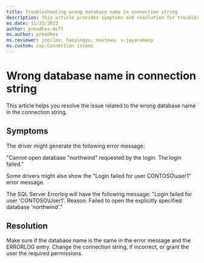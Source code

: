 ```yaml
---
title: Troubleshooting wrong database name in connection string 
description: This article provides symptoms and resolution for troubleshooting the wrong database name in connection string error.
ms.date: 11/23/2023
author: prmadhes-msft
ms.author: prmadhes
ms.reviewer: jopilov, haiyingyu, mastewa, v-jayaramanp
ms.custom: sap:Connection issues
---
```


# Wrong database name in connection string

This article helps you resolve the issue related to the wrong database name in the connection string.

## Symptoms

The driver might generate the following error message:

"Cannot open database "northwind" requested by the login. The login failed."

Some drivers might also show the "Login failed for user CONTOSO\user1" error message.

The SQL Server Errorlog will have the following message:
"Login failed for user 'CONTOSO\User1'. Reason: Failed to open the explicitly specified database 'northwind'."

## Resolution

Make sure if the database name is the same in the error message and the ERRORLOG entry. Change the connection string, if incorrect, or grant the user the required permissions.
